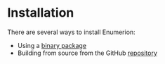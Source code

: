 # Installation

There are several ways to install Enumerion:

- Using a [binary package](installation/binary_package.md)
- Building from source from the GitHub [repository](https://github.com/cilinder/Enumerion)
